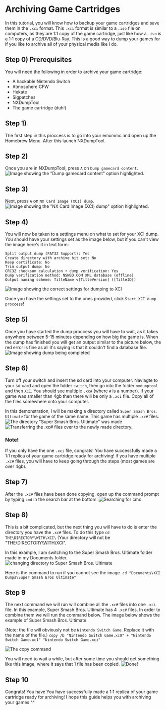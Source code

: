# Archiving Game Cartridges
In this tutorial, you will know how to backup your game cartridges and save them in the `.xci` format. This `.xci` format is similar to a `.iso` file on computers, as they are 1:1 copy of the game cartridge, just like how a `.iso` is a 1:1 copy of a CD/DVD/Blu-Ray. This is a good way to dump your games for if you like to archive all of your physical media like I do.

## Step 0) Prerequisites
You will need the following in order to archive your game cartridge:
- A hackable Nintendo Switch
- Atmosphere CFW
- Hekate
- Sigpatches
- NXDumpTool
- The game cartridge (duh!)

## Step 1)
The first step in this proccess is to go into your emummc and open up the Homebrew Menu. After this launch NXDumpTool.

## Step 2)
Once you are in NXDumpTool, press `A` on `Dump gamecard content`.
![Image showing the "Dump gamecard content" option highlighted.](images/archiving-cartridges-1.jpg)

## Step 3)
Next, press `A` on `NX Card Image (XCI) dump`.
![Image showing the "NX Card Image (XCI) dump" option highlighted.](images/archiving-cartridges-2.jpg)

## Step 4)
You will now be taken to a settings menu on what to set for your XCI dump. You should have your settings set as the image below, but if you can't view the image here's it in text form:
```
Split output dump (FAT32 Support): Yes
Create directory with archive bit set: No
Keep certificate: No
Trim output dump: No
CRC32 checksum calculation + dump verification: Yes
Dump verification method: NSWBD.COM XML database (offline)
Output naming scheme: TitleName v[TitleVersion] ([TitleID])
```

![Image showing the correct settings for dumping to XCI](images/archiving-cartridge-3.jpg)

Once you have the settings set to the ones provided, click `Start XCI dump proccess`!

## Step 5)
Once you have started the dump proccess you will have to wait, as it takes anywhere between 5-15 minutes depending on how big the game is. When the dump has finished you will get an output similar to the picture below, the red error is fine as all it's saying is that it couldn't find a database file.
![Image showing dump being completed](images/archiving-cartridge-4.jpg)

## Step 6)
Turn off your switch and insert the sd card into your computer. Naviagte to your sd card and open the folder `switch`, then go into the folder `nxdumptool` and then `XCI`. You should see multiple `.xc#` (where `#` is a number). If your game was smaller than 4gb then there will be only a `.xci` file. Copy all of the files somewhere onto your computer.

In this demonstration, I will be making a directory called `Super Smash Bros. Ultimate` for the game of the same name. This game has multiple `.xc#` files.
![The directory "Super Smash Bros. Ultimate" was made](images/archiving-cartridges-5.png)
![Transferring the .xc# files over to the newly made directory.](images/archiving-cartridges-6.png)

### Note!
If you only have the one `.xci` file, congrats! You have successfully made a 1:1 replica of your game cartridge ready for archiving! If you have multiple `.xc#` files, you will have to keep going through the steps (most games are over 4gb).

## Step 7)
After the `.xc#` files have been done copying, open up the command prompt by typing `cmd` in the search bar at the bottom.
![Searching for cmd](images/archiving-cartridges-7.png)

## Step 8)
This is a bit complicated, but the next thing you will have to do is enter the directory you have the `.xc#` files. To do this type `cd THE\DIRECTORY\WITH\XCI\` (Your directory will not be "THE\DIRECTORY\WITH\XCI\".

In this example, I am switching to the Super Smash Bros. Ultimate folder made in my Documents folder.
![changing directory to Super Smash Bros. Ultimate](images/archiving-cartridges-8.png)

Here is the command to run if you cannot see the image. `cd "Documents\XCI Dumps\Super Smash Bros Ultimate"`

## Step 9
The next command we will run will combine all the `.xc#` files into one `.xci` file. In this example, Super Smash Bros. Ultimate has 4 `.xc#` files. In order to combine them we will run the command below. The image below shows the example of Super Smash Bros. Ultimate.

(Note: the file will obviously not be `Nintendo Switch Game`. Replace it with the name of the file.)
```copy /b "Nintendo Switch Game.xc0" + "Nintendo Switch Game.xc1" "Nintendo Switch Game.xci"```

![The copy command](images/archiving-cartridges-9.png)

You will need to wait a while, but after some time you should get something like this image, where it says that 1 file has been copied.
![Done!](images/archiving-cartridges-10.png)

## Step 10
Congrats! You have You have successfully made a 1:1 replica of your game cartridge ready for archiving! I hope this guide helps you with archiving your games ^^
